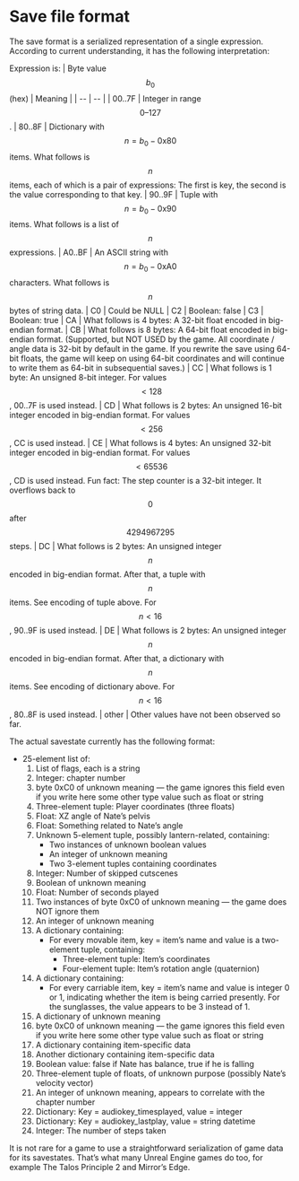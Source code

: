 # Save file format

The save format is a serialized representation of a single expression.
According to current understanding, it has the following interpretation:

Expression is:
| Byte value $$b_0$$ (hex) | Meaning |
| -- | -- |
| 00..7F | Integer in range $$0–127$$.
| 80..8F | Dictionary with $$n = b_0-\text{0x}80$$ items. What follows is $$n$$ items, each of which is a pair of expressions: The first is key, the second is the value corresponding to that key.
| 90..9F | Tuple with $$n = b_0-\text{0x}90$$ items. What follows is a list of $$n$$ expressions.
| A0..BF | An ASCII string with $$n = b_0-\text{0xA}0$$ characters. What follows is $$n$$ bytes of string data.
| C0 | Could be NULL
| C2 | Boolean: false
| C3 | Boolean: true
| CA | What follows is 4 bytes: A 32-bit float encoded in big-endian format.
| CB | What follows is 8 bytes: A 64-bit float encoded in big-endian format. (Supported, but NOT USED by the game. All coordinate / angle data is 32-bit by default in the game. If you rewrite the save using 64-bit floats, the game will keep on using 64-bit coordinates and will continue to write them as 64-bit in subsequential saves.)
| CC | What follows is 1 byte: An unsigned 8-bit integer. For values $$<128$$, 00..7F is used instead.
| CD | What follows is 2 bytes: An unsigned 16-bit integer encoded in big-endian format. For values $$<256$$, CC is used instead.
| CE | What follows is 4 bytes: An unsigned 32-bit integer encoded in big-endian format. For values $$<65536$$, CD is used instead. Fun fact: The step counter is a 32-bit integer. It overflows back to $$0$$ after $$4294967295$$ steps.
| DC | What follows is 2 bytes: An unsigned integer $$n$$ encoded in big-endian format. After that, a tuple with $$n$$ items. See encoding of tuple above. For $$n<16$$, 90..9F is used instead.
| DE | What follows is 2 bytes: An unsigned integer $$n$$ encoded in big-endian format. After that, a dictionary with $$n$$ items. See encoding of dictionary above. For $$n<16$$, 80..8F is used instead.
| other | Other values have not been observed so far.

The actual savestate currently has the following format:
* 25-element list of:
    1. List of flags, each is a string
    1. Integer: chapter number
    1. byte 0xC0 of unknown meaning — the game ignores this field even if you write here some other type value such as float or string
    1. Three-element tuple: Player coordinates (three floats)
    1. Float: XZ angle of Nate’s pelvis
    1. Float: Something related to Nate’s angle
    1. Unknown 5-element tuple, possibly lantern-related, containing:
        * Two instances of unknown boolean values
        * An integer of unknown meaning
        * Two 3-element tuples containing coordinates
    1. Integer: Number of skipped cutscenes
    1. Boolean of unknown meaning
    1. Float: Number of seconds played
    1. Two instances of byte 0xC0 of unknown meaning — the game does NOT ignore them
    1. An integer of unknown meaning
    1. A dictionary containing:
        * For every movable item, key = item’s name and value is a two-element tuple, containing:
            * Three-element tuple: Item’s coordinates
            * Four-element tuple: Item’s rotation angle (quaternion)
    1. A dictionary containing:
        * For every carriable item, key = item’s name and value is integer 0 or 1, indicating whether the item is being carried presently. For the sunglasses, the value appears to be 3 instead of 1.
    1. A dictionary of unknown meaning
    1. byte 0xC0 of unknown meaning — the game ignores this field even if you write here some other type value such as float or string
    1. A dictionary containing item-specific data
    1. Another dictionary containing item-specific data
    1. Boolean value: false if Nate has balance, true if he is falling
    1. Three-element tuple of floats, of unknown purpose (possibly Nate’s velocity vector)
    1. An integer of unknown meaning, appears to correlate with the chapter number
    1. Dictionary: Key = audiokey_timesplayed, value = integer
    1. Dictionary: Key = audiokey_lastplay, value = string datetime
    1. Integer: The number of steps taken
    
It is not rare for a game to use a straightforward serialization of game
data for its savestates. That’s what many Unreal Engine games do too, for
example The Talos Principle 2 and Mirror’s Edge.
